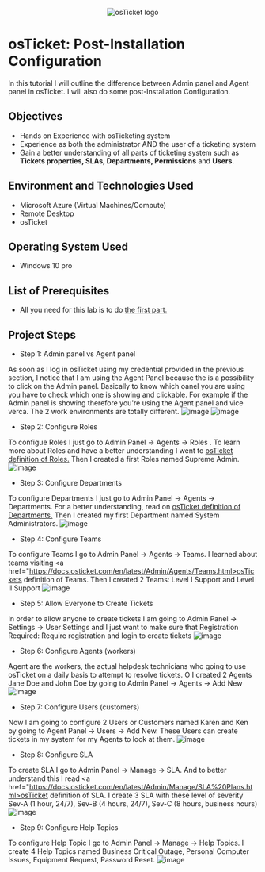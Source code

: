 <p align="center">
<img src="https://i.imgur.com/Clzj7Xs.png" alt="osTicket logo"/>
</p>

<h1>osTicket: Post-Installation Configuration</h1>

In this tutorial I will outline the difference between Admin panel and Agent panel in osTicket. I will also do some post-Installation Configuration.

<h2>Objectives</h2>

-  Hands on Experience with osTicketing system
-  Experience as both the administrator AND the user of a ticketing system
-  Gain a better understanding of all parts of ticketing system such as <b>Tickets properties, SLAs, Departments, Permissions</b> and <b>Users</b>.

<h2>Environment and Technologies Used</h2>

-  Microsoft Azure (Virtual Machines/Compute)
-  Remote Desktop
-  osTicket
  
<h2>Operating System Used</h2>

-  Windows 10 pro

<h2>List of Prerequisites</h2>

-  All you need for this lab is to do <a href="https://github.com/danielbangm/osticket-prereqs/blob/main/README.md">the first part.</a>

<h2>Project Steps</h2>

-  Step 1: Admin panel vs Agent panel

As soon as I log in osTicket using my credential provided in the previous section, I notice that I am using the Agent Panel because the is a possibility to click on the Admin panel. Basically to know which oanel you are using you have to check which one is showing and clickable. For example if the Admin panel is showing therefore you're using the Agent panel and vice verca. The 2 work environments are totally different.
![image](https://github.com/danielbangm/post-install-config/assets/22795502/7c63f20c-ec00-4528-9dfe-f823b11551b0)
![image](https://github.com/danielbangm/post-install-config/assets/22795502/719a38c0-1dc1-4bda-a337-7e99eff93963)

-  Step 2: Configure Roles

To configue Roles I just go to Admin Panel -> Agents -> Roles . To learn more about Roles and have a better understanding I went to <a href="https://docs.osticket.com/en/latest/Admin/Agents/Roles.html">osTicket definition of Roles.</a> Then I created a first Roles named Supreme Admin. 
![image](https://github.com/danielbangm/post-install-config/assets/22795502/a241a669-f6db-442e-a4f0-ac2bf3c70c0c)

-  Step 3: Configure Departments

To configure Departments I just go to Admin Panel -> Agents -> Departments. For a better understanding, read on <a href="https://docs.osticket.com/en/latest/Admin/Agents/Departments.html">osTicket definition of Departments.</a> Then I created my first Department named System Administrators.
![image](https://github.com/danielbangm/post-install-config/assets/22795502/322ca1fb-84e3-48e1-96bc-80c5733ee49f)

-  Step 4: Configure Teams

To configure Teams I go to Admin Panel -> Agents -> Teams. I learned about teams visiting <a href="https://docs.osticket.com/en/latest/Admin/Agents/Teams.html>osTickets definition of Teams.</a> Then I created 2 Teams: Level I Support and Level II Support
![image](https://github.com/danielbangm/post-install-config/assets/22795502/06345d06-37aa-4bad-a5be-e426e826b882)

-  Step 5: Allow Everyone to Create Tickets

In order to allow anyone to create tickets I am going to Admin Panel -> Settings -> User Settings and I just want to make sure that Registration Required: Require registration and login to create tickets 
![image](https://github.com/danielbangm/post-install-config/assets/22795502/f3fa94b6-f03d-481e-a1bd-0841fe5fd750)

-  Step 6: Configure Agents (workers)

Agent are the workers, the actual helpdesk technicians who going to use osTicket on a daily basis to attempt to resolve tickets. O I created 2 Agents Jane Doe and John Doe by going to Admin Panel -> Agents -> Add New
![image](https://github.com/danielbangm/post-install-config/assets/22795502/9ee0b99f-a6ef-4839-aa2b-15a2bec85c9d)

-  Step 7: Configure Users (customers)

Now I am going to configure 2 Users or Customers named Karen and Ken by going to Agent Panel -> Users -> Add New. These Users can create tickets in my system for my Agents to look at them.
![image](https://github.com/danielbangm/post-install-config/assets/22795502/cb561329-45a3-48fa-90cc-7dc5351bb2c8)

-  Step 8: Configure SLA

To create SLA I go to Admin Panel -> Manage -> SLA. And to better understand this I read <a href="https://docs.osticket.com/en/latest/Admin/Manage/SLA%20Plans.html>osTicket definition of SLA.</a> I create 3 SLA with these level of severity Sev-A (1 hour, 24/7), Sev-B (4 hours, 24/7), Sev-C (8 hours, business hours)
![image](https://github.com/danielbangm/post-install-config/assets/22795502/4387b04e-3044-49ca-8c23-4976797b9566)

-  Step 9: Configure Help Topics

To configure Help Topic I go to Admin Panel -> Manage -> Help Topics. I create 4 Help Topics named Business Critical Outage, Personal Computer Issues, Equipment Request, Password Reset.
![image](https://github.com/danielbangm/post-install-config/assets/22795502/1c66a215-c59d-4f27-8630-ca3a284817a4)

